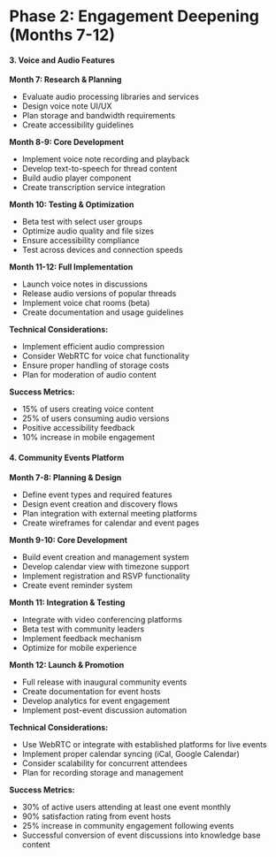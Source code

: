 # Phase 2: Engagement Deepening (Months 7-12)

#### 3. Voice and Audio Features

**Month 7: Research & Planning**

* Evaluate audio processing libraries and services
* Design voice note UI/UX
* Plan storage and bandwidth requirements
* Create accessibility guidelines

**Month 8-9: Core Development**

* Implement voice note recording and playback
* Develop text-to-speech for thread content
* Build audio player component
* Create transcription service integration

**Month 10: Testing & Optimization**

* Beta test with select user groups
* Optimize audio quality and file sizes
* Ensure accessibility compliance
* Test across devices and connection speeds

**Month 11-12: Full Implementation**

* Launch voice notes in discussions
* Release audio versions of popular threads
* Implement voice chat rooms (beta)
* Create documentation and usage guidelines

**Technical Considerations:**

* Implement efficient audio compression
* Consider WebRTC for voice chat functionality
* Ensure proper handling of storage costs
* Plan for moderation of audio content

**Success Metrics:**

* 15% of users creating voice content
* 25% of users consuming audio versions
* Positive accessibility feedback
* 10% increase in mobile engagement

#### 4. Community Events Platform

**Month 7-8: Planning & Design**

* Define event types and required features
* Design event creation and discovery flows
* Plan integration with external meeting platforms
* Create wireframes for calendar and event pages

**Month 9-10: Core Development**

* Build event creation and management system
* Develop calendar view with timezone support
* Implement registration and RSVP functionality
* Create event reminder system

**Month 11: Integration & Testing**

* Integrate with video conferencing platforms
* Beta test with community leaders
* Implement feedback mechanism
* Optimize for mobile experience

**Month 12: Launch & Promotion**

* Full release with inaugural community events
* Create documentation for event hosts
* Develop analytics for event engagement
* Implement post-event discussion automation

**Technical Considerations:**

* Use WebRTC or integrate with established platforms for live events
* Implement proper calendar syncing (iCal, Google Calendar)
* Consider scalability for concurrent attendees
* Plan for recording storage and management

**Success Metrics:**

* 30% of active users attending at least one event monthly
* 90% satisfaction rating from event hosts
* 25% increase in community engagement following events
* Successful conversion of event discussions into knowledge base content
